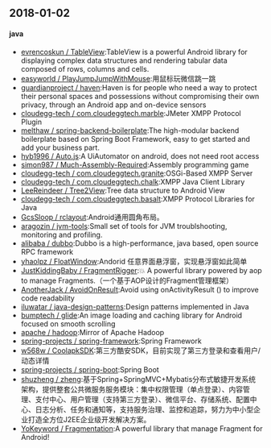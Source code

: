 ## 2018-01-02

#### java
* [evrencoskun / TableView](https://github.com/evrencoskun/TableView):TableView is a powerful Android library for displaying complex data structures and rendering tabular data composed of rows, columns and cells.
* [easyworld / PlayJumpJumpWithMouse](https://github.com/easyworld/PlayJumpJumpWithMouse):用鼠标玩微信跳一跳
* [guardianproject / haven](https://github.com/guardianproject/haven):Haven is for people who need a way to protect their personal spaces and possessions without compromising their own privacy, through an Android app and on-device sensors
* [cloudegg-tech / com.cloudeggtech.marble](https://github.com/cloudegg-tech/com.cloudeggtech.marble):JMeter XMPP Protocol Plugin
* [melthaw / spring-backend-boilerplate](https://github.com/melthaw/spring-backend-boilerplate):The high-modular backend boilerplate based on Spring Boot Framework, easy to get started and add your business part.
* [hyb1996 / Auto.js](https://github.com/hyb1996/Auto.js):A UiAutomator on android, does not need root access
* [simon987 / Much-Assembly-Required](https://github.com/simon987/Much-Assembly-Required):Assembly programming game
* [cloudegg-tech / com.cloudeggtech.granite](https://github.com/cloudegg-tech/com.cloudeggtech.granite):OSGi-Based XMPP Server
* [cloudegg-tech / com.cloudeggtech.chalk](https://github.com/cloudegg-tech/com.cloudeggtech.chalk):XMPP Java Client Library
* [LeeReindeer / Tree2View](https://github.com/LeeReindeer/Tree2View):Tree data structure to Android View
* [cloudegg-tech / com.cloudeggtech.basalt](https://github.com/cloudegg-tech/com.cloudeggtech.basalt):XMPP Protocol Libraries for Java
* [GcsSloop / rclayout](https://github.com/GcsSloop/rclayout):Android通用圆角布局。
* [aragozin / jvm-tools](https://github.com/aragozin/jvm-tools):Small set of tools for JVM troublshooting, monitoring and profiling.
* [alibaba / dubbo](https://github.com/alibaba/dubbo):Dubbo is a high-performance, java based, open source RPC framework
* [yhaolpz / FloatWindow](https://github.com/yhaolpz/FloatWindow):Andorid 任意界面悬浮窗，实现悬浮窗如此简单
* [JustKiddingBaby / FragmentRigger](https://github.com/JustKiddingBaby/FragmentRigger):💥 A powerful library powered by aop to manage Fragments.（一个基于AOP设计的Fragment管理框架）
* [AnotherJack / AvoidOnResult](https://github.com/AnotherJack/AvoidOnResult):Avoid using onActivityResult () to improve code readability
* [iluwatar / java-design-patterns](https://github.com/iluwatar/java-design-patterns):Design patterns implemented in Java
* [bumptech / glide](https://github.com/bumptech/glide):An image loading and caching library for Android focused on smooth scrolling
* [apache / hadoop](https://github.com/apache/hadoop):Mirror of Apache Hadoop
* [spring-projects / spring-framework](https://github.com/spring-projects/spring-framework):Spring Framework
* [w568w / CoolapkSDK](https://github.com/w568w/CoolapkSDK):第三方酷安SDK，目前实现了第三方登录和查看用户/动态详情
* [spring-projects / spring-boot](https://github.com/spring-projects/spring-boot):Spring Boot
* [shuzheng / zheng](https://github.com/shuzheng/zheng):基于Spring+SpringMVC+Mybatis分布式敏捷开发系统架构，提供整套公共微服务服务模块：集中权限管理（单点登录）、内容管理、支付中心、用户管理（支持第三方登录）、微信平台、存储系统、配置中心、日志分析、任务和通知等，支持服务治理、监控和追踪，努力为中小型企业打造全方位J2EE企业级开发解决方案。
* [YoKeyword / Fragmentation](https://github.com/YoKeyword/Fragmentation):A powerful library that manage Fragment for Android!
